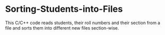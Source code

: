 # Sorting-Students-into-Files
This C/C++ code reads students, their roll numbers and their section from a file and sorts them into different new files section-wise.
